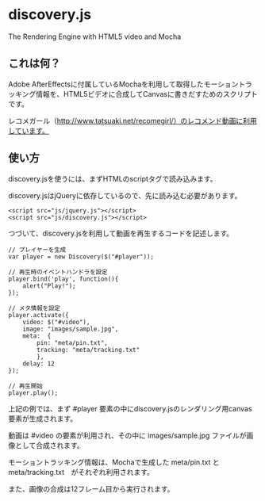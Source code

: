 discovery.js
============

The Rendering Engine with HTML5 video and Mocha

これは何？
-----

Adobe AfterEffectsに付属しているMochaを利用して取得したモーショントラッキング情報を、HTML5ビデオに合成してCanvasに書きだすためのスクリプトです。

レコメガール（http://www.tatsuaki.net/recomegirl/）のレコメンド動画に利用しています。

使い方
---

discovery.jsを使うには、まずHTMLのscriptタグで読み込みます。

discovery.jsはjQueryに依存しているので、先に読み込む必要があります。

    <script src="js/jquery.js"></script>
    <script src="js/discovery.js"></script>

つづいて、discovery.jsを利用して動画を再生するコードを記述します。

    // プレイヤーを生成
    var player = new Discovery($("#player"));
    
    // 再生時のイベントハンドラを設定
    player.bind('play', function(){
        alert("Play!");
    });
        
    // メタ情報を設定
    player.activate({
        video: $("#video"),
        image: "images/sample.jpg",
        meta:  {
            pin: "meta/pin.txt",
            tracking: "meta/tracking.txt"
            },
        delay: 12
    });

    // 再生開始
    player.play();

上記の例では、まず #player 要素の中にdiscovery.jsのレンダリング用canvas要素が生成されます。

動画は #video の要素が利用され、その中に images/sample.jpg ファイルが画像として合成されます。

モーショントラッキング情報は、Mochaで生成した meta/pin.txt と meta/tracking.txt　がそれぞれ利用されます。

また、画像の合成は12フレーム目から実行されます。